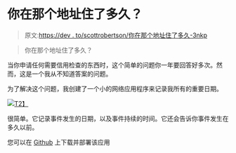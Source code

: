 # 你在那个地址住了多久？

> 原文:[https://dev . to/scottrobertson/你在那个地址住了多久-3nkp](https://dev.to/scottrobertson/how-long-did-you-live-at-that-address-3nkp)

> 你在那个地址住了多久？

当你申请任何需要信用检查的东西时，这个简单的问题你一年要回答好多次。然而，这是一个我从不知道答案的问题。

为了解决这个问题，我创建了一个小的网络应用程序来记录我所有的重要日期。

[![](../Images/d40e0c359bd4cb10130eacda798e74d6.png)T2】](https://res.cloudinary.com/practicaldev/image/fetch/s--YlKB6AF5--/c_limit%2Cf_auto%2Cfl_progressive%2Cq_auto%2Cw_880/https://s3-eu-west-2.amazonaws.com/scottrobertson-blog/2017/03/687474703a2f2f642e70722f692f517137772b.png)

很简单。它记录事件发生的日期，以及事件持续的时间。它还会告诉你事件发生在多久以前。

您可以在 [Github](https://github.com/scottrobertson/dates) 上下载并部署该应用